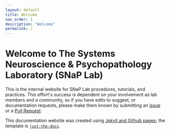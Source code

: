 ```yaml
---
layout: default
title: Welcome
nav_order: 1
description: "Welcome"
permalink: /
---
```


# Welcome to The Systems Neuroscience & Psychopathology Laboratory (SNaP Lab)

This is the internal website for SNaP Lab procedures, tutorials, and practices.  This effort's success is dependent on your involvement as lab members and a community, so if you have edits to suggest, or documentation requests, please make them known by submitting an [issue](https://github.com/LindenParkesLab/snaplab.github.io/issues) or a [Pull Request](https://github.com/LindenParkesLab/snaplab.github.io/pulls). 
<!-- If you are a LINC member and are documenting one of your tools/processes, please create your documentation according to the [LINC documentation guidelines](/docs/documentation/documentation_guidelines) and submit a [Pull Request](https://github.com/PennLINC/PennLINC.github.io/pulls), so it can be reviewed and added to the site. -->

<!-- #### Thank you to the contributors for SNaP Lab tutorials!
<ul class="list-style-none">
{% for contributor in site.github.contributors %}
  <li class="d-inline-block mr-1">
     <a href="{{ contributor.html_url }}"><img src="{{ contributor.avatar_url }}" width="32" height="32" alt="{{ contributor.login }}"/></a>
  </li>
{% endfor %}
</ul> -->


This documentation website was created using [Jekyll and Github pages](https://help.github.com/en/github/working-with-github-pages/setting-up-a-github-pages-site-with-jekyll); the template is [`just-the-docs`](https://just-the-docs.com/).
